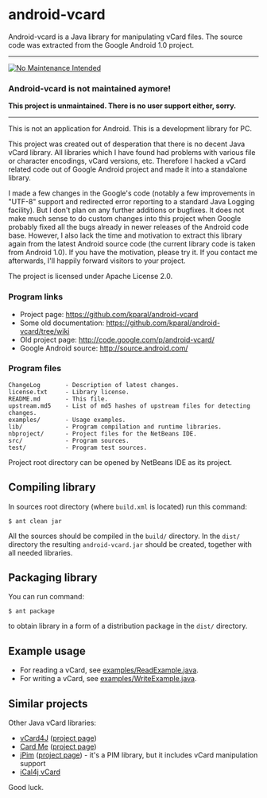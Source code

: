 android-vcard
=============

Android-vcard is a Java library for manipulating vCard files. The source code
was extracted from the Google Android 1.0 project.

---------------------------------------------------------------------

[![No Maintenance Intended](http://unmaintained.tech/badge.svg)](http://unmaintained.tech/)

### Android-vcard is not maintained aymore!

**This project is unmaintained. There is no user support either, sorry.**

---------------------------------------------------------------------

This is not an application for Android. This is a development library for PC.

This project was created out of desperation that there is no decent Java vCard
library. All libraries which I have found had problems with various file or
character encodings, vCard versions, etc. Therefore I hacked a vCard related
code out of Google Android project and made it into a standalone library.

I made a few changes in the Google's code (notably a few improvements in "UTF-8"
support and redirected error reporting to a standard Java Logging facility). But
I don't plan on any further additions or bugfixes. It does not make much sense
to do custom changes into this project when Google probably fixed all the bugs
already in newer releases of the Android code base. However, I also lack the
time and motivation to extract this library again from the latest Android source
code (the current library code is taken from Android 1.0). If you have the
motivation, please try it. If you contact me afterwards, I'll happily forward
visitors to your project.

The project is licensed under Apache License 2.0.

### Program links
* Project page: https://github.com/kparal/android-vcard
* Some old documentation: https://github.com/kparal/android-vcard/tree/wiki
* Old project page: http://code.google.com/p/android-vcard/
* Google Android source: http://source.android.com/

### Program files
```
ChangeLog       - Description of latest changes.
license.txt     - Library license.
README.md       - This file.
upstream.md5    - List of md5 hashes of upstream files for detecting changes.
examples/       - Usage examples.
lib/            - Program compilation and runtime libraries.
nbproject/      - Project files for the NetBeans IDE.
src/            - Program sources.
test/           - Program test sources.
```

Project root directory can be opened by NetBeans IDE as its project.


Compiling library
-----------------

In sources root directory (where `build.xml` is located) run this command:
```
$ ant clean jar
```

All the sources should be compiled in the `build/` directory. In the `dist/`
directory the resulting `android-vcard.jar` should be created, together with all
needed libraries.


Packaging library
-----------------

You can run command:
```
$ ant package
```

to obtain library in a form of a distribution package in the `dist/` directory.


Example usage
-------------

* For reading a vCard, see [examples/ReadExample.java](examples/ReadExample.java).
* For writing a vCard, see [examples/WriteExample.java](examples/WriteExample.java).


Similar projects
----------------

Other Java vCard libraries:

* [vCard4J](http://vcard4j.sourceforge.net/) ([project page](http://sourceforge.net/projects/vcard4j/))
* [Card Me](http://dma.pixel-act.com/) ([project page](http://sourceforge.net/projects/cardme/))
* [jPim](http://jpim.sourceforge.net/) ([project page](http://sourceforge.net/projects/jpim/)) - it's a PIM library, but it includes vCard manipulation support
* [iCal4j vCard](http://wiki.modularity.net.au/ical4j/index.php?title=VCard)

Good luck.
